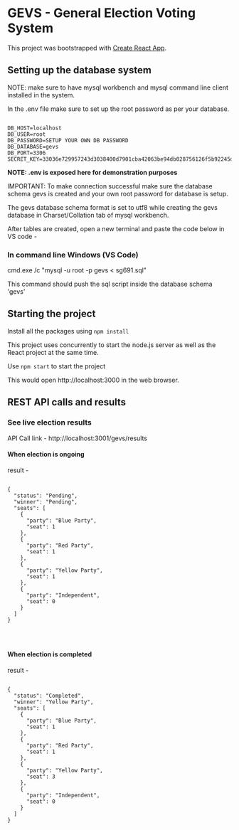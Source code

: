 # GEVS - General Election Voting System 

This project was bootstrapped with [Create React App](https://github.com/facebook/create-react-app).

## Setting up the database system 

NOTE: make sure to have mysql workbench and mysql command line client installed in the system.

In the .env file make sure to set up the root password as per your database.




```

DB_HOST=localhost
DB_USER=root
DB_PASSWORD=SETUP YOUR OWN DB PASSWORD
DB_DATABASE=gevs
DB_PORT=3306
SECRET_KEY=33036e729957243d3038400d7901cba42063be94db028756126f5b92245d52d0

```

<b> NOTE: .env is exposed here for demonstration purposes </b> 

IMPORTANT: To make connection successful make sure the database schema gevs is created and your own root password for database is setup.

The gevs database schema format is set to utf8 while creating the gevs database in Charset/Collation tab of mysql workbench.

After tables are created, open a new terminal and paste the code below in VS code -

### In command line Windows (VS Code) 

cmd.exe /c "mysql -u root -p gevs < sg691.sql"


This command should push the sql script inside the database schema 'gevs'

## Starting the project 

Install all the packages using ``` npm install ```

This project uses concurrently to start the  node.js server as well as the React project at the same time.

Use `npm start` to start the project

This would open http://localhost:3000 in the web browser.


## REST API calls and results 


### See live election results 


API Call link -   http://localhost:3001/gevs/results


#### When election is ongoing

result -


```

{
  "status": "Pending",
  "winner": "Pending",
  "seats": [
    {
      "party": "Blue Party",
      "seat": 1
    },
    {
      "party": "Red Party",
      "seat": 1
    },
    {
      "party": "Yellow Party",
      "seat": 1
    },
    {
      "party": "Independent",
      "seat": 0
    }
  ]
}




```


#### When election is completed


result -


```

{
  "status": "Completed",
  "winner": "Yellow Party",
  "seats": [
    {
      "party": "Blue Party",
      "seat": 1
    },
    {
      "party": "Red Party",
      "seat": 1
    },
    {
      "party": "Yellow Party",
      "seat": 3
    },
    {
      "party": "Independent",
      "seat": 0
    }
  ]
}



```